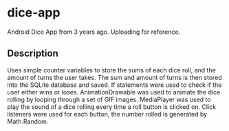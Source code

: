 dice-app
========

Android Dice App from 3 years ago. Uploading for reference.

## Description
Uses simple counter variables to store the sums of each dice roll, and the amount of turns the user takes. The sum and amount of turns is then stored into the SQLite database and saved. If statements were used to check if the user either wins or loses. AnimationDrawable was used to animate the dice rolling by looping through a set of GIF images. MediaPlayer was used to play the sound of a dice rolling every time a roll button is clicked on. Click listeners were used for each button, the number rolled is generated by Math.Random.

